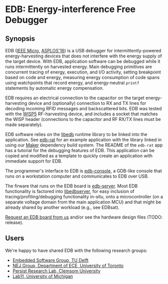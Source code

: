 EDB: Energy-interference Free Debugger
======================================

Synopsis
--------

EDB ([IEEE
Micro](https://www.computer.org/csdl/mags/mi/2017/03/mmi2017030116.html),
[ASPLOS\'16](http://dl.acm.org/citation.cfm?id=2872409)) is a USB debugger for
intermittently-powered energy-harvesting devices that does not interfere with
the energy supply of the target device. With EDB, application software can be
debugged while it runs intermittently on harvested energy. Main debugging
primitives are concurrent tracing of energy, execution, and I/O activity,
setting breakpoint based on code and energy, measuring energy consumption of
code spans using watchpoints that record energy, and energy-neutral `printf`
statements by automatic energy compensation. 

EDB requires an electrical connection to the capacitor on the target
energy-harvesting device and (optionally) connection to RX and TX lines for
decoding incoming RFID messages and backscattered bits.  EDB was tested with
the [WISP5](http://wisp5.wikispaces.com/WISP+Home) RF-harvesting device, and
includes a socket that matches the WISP header (connections to the capacitor
and RF RX/TX lines must be made separately).

EDB software relies on the [libedb](https://github.com/CMUAbstract/libedb)
runtime library to be linked into the application. See
[edb-rat](https://github.com/CMUAbstract/edb-rat) for an example application
with the library linked in using our
[Maker](https://github.com/CMUAbstract/maker) dependency build system. The
README of the `edb-rat` app has a tutorial for the debugging features of EDB.
This application can be copied and modified as a template to quickly create an
application with immediate support for EDB.

The programmer\'s interface to EDB is
[edb-console](https://github.com/CMUAbstract/edb-console), a GDB-like console
that runs on a workstation computer and communicates to EDB over USB.

The firware that runs on the EDB board is
[edb-server](https://github.com/CMUAbstract/edb-server). Most EDB functionality
is factored into [libedbserver](https://github.com/CMUAbstract/libedbserver),
for easy inclusion of tracing/profiling/debugging functionality in-situ, onto
a microcontroller (on a separate voltage domain from the main application MCU)
and that might be already shared by another workload (e.g., see EDBsat).

[Request an EDB board from us](http://abstract.ece.cmu.edu) and/or see the
hardware design files (TODO: release).

Users
-----

We\'re happy to have shared EDB with the following research groups:

* [Embedded Software Group, TU Delft](http://www.es.ewi.tudelft.nl/)
* [NEJ Group, Department of ECE, University of Toronto](http://www.eecg.toronto.edu/~enright/)
* [Persist Research Lab, Clemsom University](http://persist.cs.clemson.edu/)
* [Lab11, University of Michigan](https://lab11.eecs.umich.edu/)

